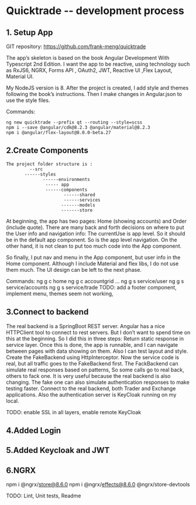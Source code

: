 # Quicktrade -- development process

## 1. Setup App

GIT repository: https://github.com/frank-meng/quicktrade

The app’s skeleton is based on the book Angular Development With Typescript 2nd Edition. I want the app to be reactive, using technology such as RxJS6, NGRX, Forms API , OAuth2, JWT, Reactive UI ,Flex Layout, Material UI.

My NodeJS version is 8. After the project is created, I add style and themes following the book’s instructions. Then I make changes in Angular.json to use the style files.

Commands:
```
ng new quicktrade --prefix qt --routing --style=scss
npm i --save @angular/cdk@8.2.3 @angular/material@8.2.3
npm i @angular/flex-layout@8.0.0-beta.27
```
## 2.Create Components
	The project folder structure is :
             --src  
	       ------styles   
                  ------environments 	
                   ----- app
	               ------components
                          ------shared
                          ------services
                         -------models
                         -------store		
	
At beginning, the app has two pages: Home (showing accounts) and Order (include quote).  There are many back and forth decisions on where to put the User info and navigation info: 
The currentUse is app level. So it should be in the default app component. So is the app level navigation.
On the other hand, it is not clean to put too much code into the App component.


So finally, I put nav and menu in the App component, but user info in the Home component. Although I include Material and flex libs, I do not use them much. The UI design can be left to the next phase.  

Commands:
ng g c home
ng g c accountgrid
...
ng g s service/user
ng g s service/accounts
ng g s service/trade
TODO:  add a footer component, implement menu, themes seem not working,

## 3.Connect to backend
The real backend is a SpringBoot REST server. Angular has a nice HTTPClient tool to connect to rest servers. But I don’t want to spend time on this at the beginning. So I did this in three steps:
Return static response in service layer. Once this is done, the app is runnable, and I can navigate between pages with data showing on them. Also I can test layout and style.
Create the FakeBackend using HttpInterceptor. Now the service code is real, but all traffic goes to the FakeBackend first. The FackBackend can simulate real responses based on patterns, So some calls go to real back, others to fack one. It is very useful because the real backend is also changing.  The fake one can also simulate authentication responses to make testing faster.
Connect to the real backend, both Trader and Exchange applications. Also the authentication server is KeyCloak running on my local. 

TODO:  enable SSL in all layers, enable remote KeyCloak
## 4.Added Login

## 5.Added Keycloak and JWT
## 6.NGRX
npm i @ngrx/store@8.6.0
npm i @ngrx/effects@8.6.0
@ngrx/store-devtools






TODO:  Lint, Unit tests, Readme

